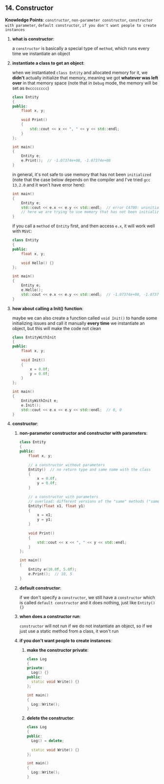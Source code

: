 ## 14. Constructor

**Knowledge Points**: `constructor`, `non-parameter constructor`, `constructor with parameter`, `default constructor`, `if you don't want people to create instances`

1. **what is constructor**: 

    a `constructor` is basically a special type of `method`, which runs every time we instantiate an object

2. **instantiate a class to get an object**: 

    when we instantiated `class Entity` and allocated memory for it, we **didn't** actually initialize that memory, meaning we got **whatever was left over** in that memory space (note that in `Debug` mode, the memory will be set as `0xcccccccc`)

    ```c++
    class Entity
    {
    public:
        float x, y;
      
        void Print()
        {
            std::cout << x << ", " << y << std::endl;
        }
    };
    
    int main()
    {
        Entity e;
        e.Print();  // -1.07374e+08, -1.07374e+08
    }
    ```

    in general, it's not safe to use memory that has not been `initialized` (note that the case below depends on the compiler and I've tried `gcc 13.2.0` and it won't have error here): 

    ```c++
    int main()
    {
        Entity e;
        std::cout << e.x << e.y << std::endl;  // error C4700: uninitialized local variable 'e' used
        // here we are trying to use memory that has not been initialized
    }
    ```

    if you call a `method` of `Entity` first, and then access `e.x`, it will work well with `MSVC`: 

    ```c++
    class Entity
    {
    public:
        float x, y;
      
        void Hello() {}
    };
    
    int main()
    {
        Entity e;
        e.Hello();
        std::cout << e.x << e.y << std::endl;  // -1.07374e+08, -1.07374e+08
    }
    ```

3. **how about calling a Init() function**: 

    maybe we can also create a function called `void Init()` to handle some initializing issues and call it manually **every time** we instantiate an object, but this will make the code not clean

    ```c++
    class EntityWithInit
    {
    public:
        float x, y;
      
        void Init()
        {
            x = 0.0f;
            y = 0.0f;
        }
    };
    
    int main()
    {
        EntityWithInit e;
        e.Init();
        std::cout << e.x << e.y << std::endl;  // 0, 0
    }
    ```

4. **constructor**: 

    1. **non-parameter constructor and constructor with parameters**: 

        ```c++
        class Entity
        {
        public:
            float x, y;
          
            // a constructor without parameters
            Entity()  // no return type and same name with the class
            {
                x = 0.0f;
                y = 0.0f;
            }
          
            // a constructor with parameters
            // overload: different versions of the "same" methods ("same" means the methods' names are the same) with different parameters
            Entity(float x1, float y1)
            {
                x = x1;
                y = y1;
            }
          
            void Print()
            {
                std::cout << x << ", " << y << std::endl;
            }
        };
        
        int main()
        {
            Entity e(10.0f, 5.0f);
            e.Print();  // 10, 5
        }
        ```

    2. **default constructor**: 

        if we don't specify a `constructor`, we still have a `constructor` which is called `default constructor` and it does nothing, just like `Entity() {}`

    3. **when does a constructor run**: 

        `constructor` will not run if we do not instantiate an object, so if we just use a static method from a class, it won't run

    4. **if you don't want people to create instances**: 

        1. **make the constructor private**: 

            ```c++
            class Log
            {
            private:
              Log() {}
            public:
              static void Write() {}
            };
            
            int main()
            {
              Log::Write();
            }
            ```

        2. **delete the constructor**: 

            ```c++
            class Log
            {
            public:
              Log() = delete;
              
              static void Write() {}
            };
            
            int main()
            {
              Log::Write();
            }
            ```

